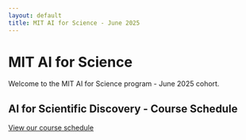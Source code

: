 ```yaml
---
layout: default
title: MIT AI for Science - June 2025
---
```


# MIT AI for Science

Welcome to the MIT AI for Science program - June 2025 cohort.

## AI for Scientific Discovery - Course Schedule

[View our course schedule](schedule) 